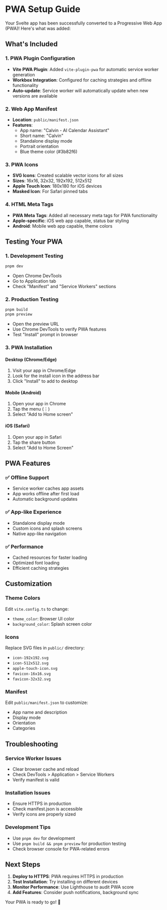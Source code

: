 # PWA Setup Guide

Your Svelte app has been successfully converted to a Progressive Web App (PWA)! Here's what was added:

## What's Included

### 1. PWA Plugin Configuration
- **Vite PWA Plugin**: Added `vite-plugin-pwa` for automatic service worker generation
- **Workbox Integration**: Configured for caching strategies and offline functionality
- **Auto-update**: Service worker will automatically update when new versions are available

### 2. Web App Manifest
- **Location**: `public/manifest.json`
- **Features**: 
  - App name: "Calvin - AI Calendar Assistant"
  - Short name: "Calvin"
  - Standalone display mode
  - Portrait orientation
  - Blue theme color (#3b82f6)

### 3. PWA Icons
- **SVG Icons**: Created scalable vector icons for all sizes
- **Sizes**: 16x16, 32x32, 192x192, 512x512
- **Apple Touch Icon**: 180x180 for iOS devices
- **Masked Icon**: For Safari pinned tabs

### 4. HTML Meta Tags
- **PWA Meta Tags**: Added all necessary meta tags for PWA functionality
- **Apple-specific**: iOS web app capable, status bar styling
- **Android**: Mobile web app capable, theme colors

## Testing Your PWA

### 1. Development Testing
```bash
pnpm dev
```
- Open Chrome DevTools
- Go to Application tab
- Check "Manifest" and "Service Workers" sections

### 2. Production Testing
```bash
pnpm build
pnpm preview
```
- Open the preview URL
- Use Chrome DevTools to verify PWA features
- Test "Install" prompt in browser

### 3. PWA Installation

#### Desktop (Chrome/Edge)
1. Visit your app in Chrome/Edge
2. Look for the install icon in the address bar
3. Click "Install" to add to desktop

#### Mobile (Android)
1. Open your app in Chrome
2. Tap the menu (⋮)
3. Select "Add to Home screen"

#### iOS (Safari)
1. Open your app in Safari
2. Tap the share button
3. Select "Add to Home Screen"

## PWA Features

### ✅ Offline Support
- Service worker caches app assets
- App works offline after first load
- Automatic background updates

### ✅ App-like Experience
- Standalone display mode
- Custom icons and splash screens
- Native app-like navigation

### ✅ Performance
- Cached resources for faster loading
- Optimized font loading
- Efficient caching strategies

## Customization

### Theme Colors
Edit `vite.config.ts` to change:
- `theme_color`: Browser UI color
- `background_color`: Splash screen color

### Icons
Replace SVG files in `public/` directory:
- `icon-192x192.svg`
- `icon-512x512.svg`
- `apple-touch-icon.svg`
- `favicon-16x16.svg`
- `favicon-32x32.svg`

### Manifest
Edit `public/manifest.json` to customize:
- App name and description
- Display mode
- Orientation
- Categories

## Troubleshooting

### Service Worker Issues
- Clear browser cache and reload
- Check DevTools > Application > Service Workers
- Verify manifest is valid

### Installation Issues
- Ensure HTTPS in production
- Check manifest.json is accessible
- Verify icons are properly sized

### Development Tips
- Use `pnpm dev` for development
- Use `pnpm build && pnpm preview` for production testing
- Check browser console for PWA-related errors

## Next Steps

1. **Deploy to HTTPS**: PWA requires HTTPS in production
2. **Test Installation**: Try installing on different devices
3. **Monitor Performance**: Use Lighthouse to audit PWA score
4. **Add Features**: Consider push notifications, background sync

Your PWA is ready to go! 🚀 